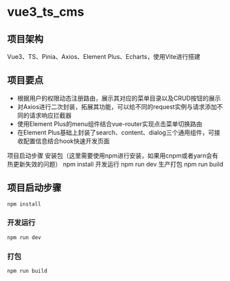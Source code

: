 # vue3_ts_cms



## 项目架构

Vue3、TS、Pinia、Axios、Element Plus、Echarts，使用Vite进行搭建



## 项目要点 

- 根据用户的权限动态注册路由，展示其对应的菜单目录以及CRUD按钮的展示 
- 对Axios进行二次封装，拓展其功能，可以给不同的request实例与请求添加不同的请求响应拦截器 
- 使用Element Plus的menu组件结合vue-router实现点击菜单切换路由 
- 在Element Plus基础上封装了search、content、dialog三个通用组件，可接收配置信息结合hook快速开发页面

项目启动步骤 安装包（这里需要使用npm进行安装，如果用cnpm或者yarn会有热更新失效的问题） npm install 开发运行 npm run dev 生产打包 npm run build



## 项目启动步骤

```sh
npm install
```

### 开发运行

```sh
npm run dev
```

### 打包

```sh
npm run build
```



